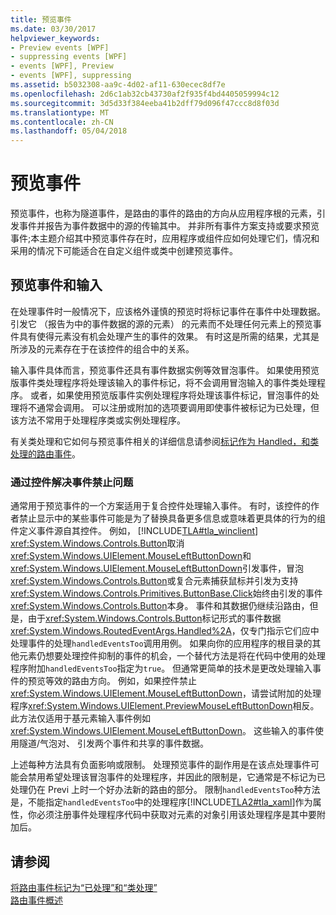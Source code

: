 ```yaml
---
title: 预览事件
ms.date: 03/30/2017
helpviewer_keywords:
- Preview events [WPF]
- suppressing events [WPF]
- events [WPF], Preview
- events [WPF], suppressing
ms.assetid: b5032308-aa9c-4d02-af11-630ecec8df7e
ms.openlocfilehash: 2d6c1ab32cb43730af2f935f4bd4405059994c12
ms.sourcegitcommit: 3d5d33f384eeba41b2dff79d096f47ccc8d8f03d
ms.translationtype: MT
ms.contentlocale: zh-CN
ms.lasthandoff: 05/04/2018
---
```

# <a name="preview-events"></a>预览事件
预览事件，也称为隧道事件，是路由的事件的路由的方向从应用程序根的元素，引发事件并报告为事件数据中的源的传输其中。 并非所有事件方案支持或要求预览事件;本主题介绍其中预览事件存在时，应用程序或组件应如何处理它们，情况和采用的情况下可能适合在自定义组件或类中创建预览事件。  
  
## <a name="preview-events-and-input"></a>预览事件和输入  
 在处理事件时一般情况下，应该格外谨慎的预览时将标记事件在事件中处理数据。 引发它 （报告为中的事件数据的源的元素） 的元素而不处理任何元素上的预览事件具有使得元素没有机会处理产生的事件的效果。 有时这是所需的结果，尤其是所涉及的元素存在于在该控件的组合中的关系。  
  
 输入事件具体而言，预览事件还具有事件数据实例等效冒泡事件。 如果使用预览版事件类处理程序将处理该输入的事件标记，将不会调用冒泡输入的事件类处理程序。 或者，如果使用预览版事件实例处理程序将处理该事件标记，冒泡事件的处理将不通常会调用。 可以注册或附加的选项要调用即使事件被标记为已处理，但该方法不常用于处理程序类或实例处理程序。  
  
 有关类处理和它如何与预览事件相关的详细信息请参阅[标记作为 Handled，和类处理的路由事件](../../../../docs/framework/wpf/advanced/marking-routed-events-as-handled-and-class-handling.md)。  
  
### <a name="working-around-event-suppression-by-controls"></a>通过控件解决事件禁止问题  
 通常用于预览事件的一个方案适用于复合控件处理输入事件。 有时，该控件的作者禁止显示中的某些事件可能是为了替换具备更多信息或意味着更具体的行为的组件定义事件源自其控件。 例如， [!INCLUDE[TLA#tla_winclient](../../../../includes/tlasharptla-winclient-md.md)] <xref:System.Windows.Controls.Button>取消<xref:System.Windows.UIElement.MouseLeftButtonDown>和<xref:System.Windows.UIElement.MouseLeftButtonDown>引发事件，冒泡<xref:System.Windows.Controls.Button>或复合元素捕获鼠标并引发为支持<xref:System.Windows.Controls.Primitives.ButtonBase.Click>始终由引发的事件<xref:System.Windows.Controls.Button>本身。 事件和其数据仍继续沿路由，但是，由于<xref:System.Windows.Controls.Button>标记形式的事件数据<xref:System.Windows.RoutedEventArgs.Handled%2A>，仅专门指示它们应中处理事件的处理`handledEventsToo`调用用例。  如果向你的应用程序的根目录的其他元素仍想要处理控件抑制的事件的机会，一个替代方法是将在代码中使用的处理程序附加`handledEventsToo`指定为`true`。 但通常更简单的技术是更改处理输入事件的预览等效的路由方向。 例如，如果控件禁止<xref:System.Windows.UIElement.MouseLeftButtonDown>，请尝试附加的处理程序<xref:System.Windows.UIElement.PreviewMouseLeftButtonDown>相反。 此方法仅适用于基元素输入事件例如<xref:System.Windows.UIElement.MouseLeftButtonDown>。 这些输入的事件使用隧道/气泡对、 引发两个事件和共享的事件数据。  
  
 上述每种方法具有负面影响或限制。 处理预览事件的副作用是在该点处理事件可能会禁用希望处理该冒泡事件的处理程序，并因此的限制是，它通常是不标记为已处理仍在 Previ 上时一个好办法新的路由的部分。 限制`handledEventsToo`种方法是，不能指定`handledEventsToo`中的处理程序[!INCLUDE[TLA2#tla_xaml](../../../../includes/tla2sharptla-xaml-md.md)]作为属性，你必须注册事件处理程序代码中获取对元素的对象引用该处理程序是其中要附加后。  
  
## <a name="see-also"></a>请参阅  
 [将路由事件标记为“已处理”和“类处理”](../../../../docs/framework/wpf/advanced/marking-routed-events-as-handled-and-class-handling.md)  
 [路由事件概述](../../../../docs/framework/wpf/advanced/routed-events-overview.md)
